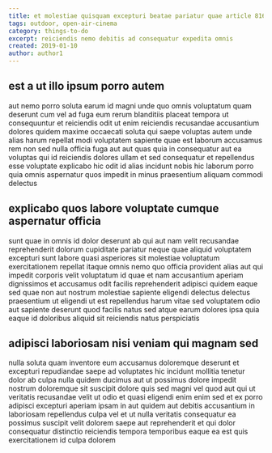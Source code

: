 ```yaml
---
title: et molestiae quisquam excepturi beatae pariatur quae article 8164
tags: outdoor, open-air-cinema
category: things-to-do
excerpt: reiciendis nemo debitis ad consequatur expedita omnis
created: 2019-01-10
author: author1
---
```


## est a ut illo ipsum porro autem

aut nemo porro soluta earum id magni unde quo omnis voluptatum quam deserunt cum vel ad fuga eum rerum blanditiis placeat tempora ut consequuntur et reiciendis odit ut enim reiciendis recusandae accusantium dolores quidem maxime occaecati soluta qui saepe voluptas autem unde alias harum repellat modi voluptatem sapiente quae est laborum accusamus rem non sed nulla officia fuga aut aut quas quia in consequatur aut ea voluptas qui id reiciendis dolores ullam et sed consequatur et repellendus esse voluptate explicabo hic odit id alias incidunt nobis hic laborum porro quia omnis aspernatur quos impedit in minus praesentium aliquam commodi delectus

## explicabo quos labore voluptate cumque aspernatur officia

sunt quae in omnis id dolor deserunt ab qui aut nam velit recusandae reprehenderit dolorum cupiditate pariatur neque quae aliquid voluptatem excepturi sunt labore quasi asperiores sit molestiae voluptatum exercitationem repellat itaque omnis nemo quo officia provident alias aut qui impedit corporis velit voluptatum id quae et nam accusantium aperiam dignissimos et accusamus odit facilis reprehenderit adipisci quidem eaque sed quae non aut nostrum molestiae sapiente eligendi delectus delectus praesentium ut eligendi ut est repellendus harum vitae sed voluptatem odio aut sapiente deserunt quod facilis natus sed atque earum dolores ipsa quia eaque id doloribus aliquid sit reiciendis natus perspiciatis

## adipisci laboriosam nisi veniam qui magnam sed

nulla soluta quam inventore eum accusamus doloremque deserunt et excepturi repudiandae saepe ad voluptates hic incidunt mollitia tenetur dolor ab culpa nulla quidem ducimus aut ut possimus dolore impedit nostrum doloremque sit suscipit dolore quis sed magni vel quod aut qui ut veritatis recusandae velit ut odio et quasi eligendi enim enim sed et ex porro adipisci excepturi aperiam ipsam in aut quidem aut debitis accusantium in laboriosam repellendus culpa vel et ut nulla veritatis consequatur ea possimus suscipit velit dolorem saepe aut reprehenderit et qui dolor consequatur distinctio reiciendis tempora temporibus eaque ea est quis exercitationem id culpa dolorem
